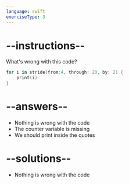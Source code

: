 ```yaml
---
language: swift
exerciseType: 3
---
```


# --instructions--

What's wrong with this code?
```swift
for i in stride(from:4, through: 20, by: 2) {
    print(i)
}
```

# --answers--

- Nothing is wrong with the code
- The counter variable is missing
- We should print inside the quotes

# --solutions--

- Nothing is wrong with the code
